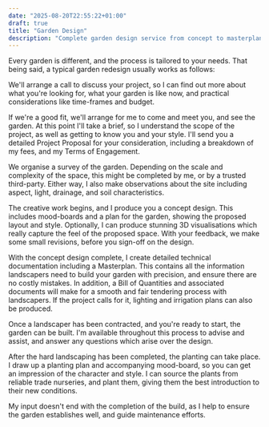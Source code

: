 ```yaml
---
date: "2025-08-20T22:55:22+01:00"
draft: true
title: "Garden Design"
description: "Complete garden design service from concept to masterplan. Contemporary gardens that connect to place and story in Bedfordshire."
---
```


Every garden is different, and the process is tailored to your needs. That being said, a typical garden redesign
usually works as follows:

We'll arrange a call to discuss your project, so I can find out more about what you're looking for, what your
garden is like now, and practical considerations like time-frames and budget.

If we're a good fit, we'll arrange for me to come and meet you, and see the garden. At this point I'll take a brief, so I understand the scope of the project, as well as getting to know you and your style. I'll send you a detailed Project Proposal for your consideration, including a breakdown of my fees, and my Terms of Engagement.

We organise a survey of the garden. Depending on the scale and complexity of the space, this might be
completed by me, or by a trusted third-party. Either way, I also make observations about the site
including aspect, light, drainage, and soil characteristics.

The creative work begins, and I produce you a concept design. This includes mood-boards and a plan for the
garden, showing the proposed layout and style. Optionally, I can produce stunning 3D visualisations which
really capture the feel of the proposed space. With your feedback, we make some small revisions, before
you sign-off on the design.

With the concept design complete, I create detailed technical documentation including a Masterplan. This
contains all the information landscapers need to build your garden with precision, and ensure there are no
costly mistakes. In addition, a Bill of Quantities and associated documents will make for a smooth and
fair tendering process with landscapers. If the project calls for it, lighting and irrigation plans can
also be produced.

Once a landscaper has been contracted, and you're ready to start, the garden can be built. I'm available
throughout this process to advise and assist, and answer any questions which arise over the design.

After the hard landscaping has been completed, the planting can take place. I draw up a planting plan and
accompanying mood-board, so you can get an impression of the character and style. I can source the plants
from reliable trade nurseries, and plant them, giving them the best introduction to their new conditions.

My input doesn't end with the completion of the build, as I help to ensure the garden establishes well,
and guide maintenance efforts.
